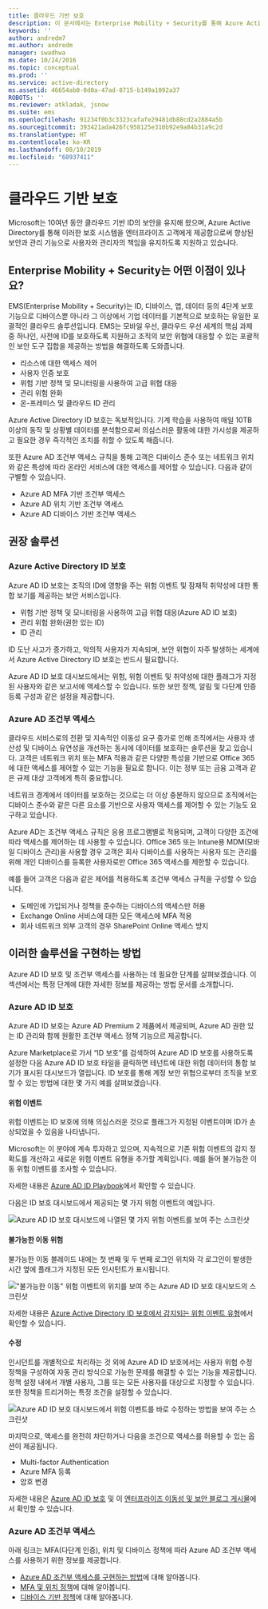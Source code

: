 ```yaml
---
title: 클라우드 기반 보호
description: 이 문서에서는 Enterprise Mobility + Security를 통해 Azure Active Directory 내의 도구를 활용하여 사전에 ID를 보호하도록 지원하고 조직의 보안 위협에 대응할 수 있는 포괄적인 보안 도구 집합을 제공하는 방법을 설명합니다.
keywords: ''
author: andredm7
ms.author: andredm
manager: swadhwa
ms.date: 10/24/2016
ms.topic: conceptual
ms.prod: ''
ms.service: active-directory
ms.assetid: 46654ab0-0d0a-47ad-8715-b149a1092a37
ROBOTS: ''
ms.reviewer: atkladak, jsnow
ms.suite: ems
ms.openlocfilehash: 91234f0b3c3323cafafe29481db88cd2a2884a5b
ms.sourcegitcommit: 393421ada426fc958125e310b92e9a84b31a9c2d
ms.translationtype: HT
ms.contentlocale: ko-KR
ms.lasthandoff: 08/10/2019
ms.locfileid: "68937411"
---
```

# <a name="cloud-powered-protection"></a>클라우드 기반 보호
Microsoft는 10여년 동안 클라우드 기반 ID의 보안을 유지해 왔으며, Azure Active Directory를 통해 이러한 보호 시스템을 엔터프라이즈 고객에게 제공함으로써 향상된 보안과 관리 기능으로 사용자와 관리자의 책임을 유지하도록 지원하고 있습니다.

## <a name="how-can-enterprise-mobility--security-help-you"></a>Enterprise Mobility + Security는 어떤 이점이 있나요?
EMS(Enterprise Mobility + Security)는 ID, 디바이스, 앱, 데이터 등의 4단계 보호 기능으로 디바이스뿐 아니라 그 이상에서 기업 데이터를 기본적으로 보호하는 유일한 포괄적인 클라우드 솔루션입니다. EMS는 모바일 우선, 클라우드 우선 세계의 핵심 과제 중 하나인, 사전에 ID를 보호하도록 지원하고 조직의 보안 위협에 대응할 수 있는 포괄적인 보안 도구 집합을 제공하는 방법을 해결하도록 도와줍니다.
- 리소스에 대한 액세스 제어
- 사용자 인증 보호
- 위험 기반 정책 및 모니터링을 사용하여 고급 위협 대응
- 관리 위험 완화
- 온-프레미스 및 클라우드 ID 관리

Azure Active Directory ID 보호는 독보적입니다. 기계 학습을 사용하여 매일 10TB 이상의 동작 및 상황별 데이터를 분석함으로써 의심스러운 활동에 대한 가시성을 제공하고 필요한 경우 즉각적인 조치를 취할 수 있도록 해줍니다.

또한 Azure AD 조건부 액세스 규칙을 통해 고객은 디바이스 준수 또는 네트워크 위치와 같은 특성에 따라 온라인 서비스에 대한 액세스를 제어할 수 있습니다. 다음과 같이 구별할 수 있습니다.
- Azure AD MFA 기반 조건부 액세스
- Azure AD 위치 기반 조건부 액세스
- Azure AD 디바이스 기반 조건부 액세스


## <a name="recommended-solution"></a>권장 솔루션
### <a name="azure-active-directory-identity-protection"></a>Azure Active Directory ID 보호

Azure AD ID 보호는 조직의 ID에 영향을 주는 위험 이벤트 및 잠재적 취약성에 대한 통합 보기를 제공하는 보안 서비스입니다.
- 위험 기반 정책 및 모니터링을 사용하여 고급 위협 대응(Azure AD ID 보호)
- 관리 위험 완화(권한 있는 ID)
- ID 관리

ID 도난 사고가 증가하고, 악의적 사용자가 지속되며, 보안 위협이 자주 발생하는 세계에서 Azure Active Directory ID 보호는 반드시 필요합니다.

Azure AD ID 보호 대시보드에서는 위험, 위험 이벤트 및 취약성에 대한 플래그가 지정된 사용자와 같은 보고서에 액세스할 수 있습니다. 또한 보안 정책, 알림 및 다단계 인증 등록 구성과 같은 설정을 제공합니다.
### <a name="azure-ad-conditional-access"></a>Azure AD 조건부 액세스
클라우드 서비스로의 전환 및 지속적인 이동성 요구 증가로 인해 조직에서는 사용자 생산성 및 디바이스 유연성을 개선하는 동시에 데이터를 보호하는 솔루션을 찾고 있습니다. 고객은 네트워크 위치 또는 MFA 적용과 같은 다양한 특성을 기반으로 Office 365에 대한 액세스를 제어할 수 있는 기능을 필요로 합니다. 이는 정부 또는 금융 고객과 같은 규제 대상 고객에게 특히 중요합니다.

네트워크 경계에서 데이터를 보호하는 것으로는 더 이상 충분하지 않으므로 조직에서는 디바이스 준수와 같은 다른 요소를 기반으로 사용자 액세스를 제어할 수 있는 기능도 요구하고 있습니다.

Azure AD는 조건부 액세스 규칙은 응용 프로그램별로 적용되며, 고객이 다양한 조건에 따라 액세스를 제어하는 데 사용할 수 있습니다. Office 365 또는 Intune용 MDM(모바일 디바이스 관리)을 사용할 경우 고객은 회사 디바이스를 사용하는 사용자 또는 관리를 위해 개인 디바이스를 등록한 사용자로만 Office 365 액세스를 제한할 수 있습니다.

예를 들어 고객은 다음과 같은 제어를 적용하도록 조건부 액세스 규칙을 구성할 수 있습니다.
- 도메인에 가입되거나 정책을 준수하는 디바이스의 액세스만 허용
- Exchange Online 서비스에 대한 모든 액세스에 MFA 적용
- 회사 네트워크 외부 고객의 경우 SharePoint Online 액세스 방지

## <a name="how-to-implement-these-solutions"></a>이러한 솔루션을 구현하는 방법

Azure AD ID 보호 및 조건부 액세스를 사용하는 데 필요한 단계를 살펴보겠습니다. 이 섹션에서는 특정 단계에 대한 자세한 정보를 제공하는 방법 문서를 소개합니다.

### <a name="azure-ad-identity-protection"></a>Azure AD ID 보호
Azure AD ID 보호는 Azure AD Premium 2 제품에서 제공되며, Azure AD 권한 있는 ID 관리와 함께 원활한 조건부 액세스 정책 기능으르 제공합니다.

Azure Marketplace로 가서 “ID 보호”를 검색하여 Azure AD ID 보호를 사용하도록 설정한 다음 Azure AD ID 보호 타일을 클릭하면 테넌트에 대한 위험 데이터의 통합 보기가 표시된 대시보드가 열립니다. ID 보호를 통해 계정 보안 위협으로부터 조직을 보호할 수 있는 방법에 대한 몇 가지 예를 살펴보겠습니다.

#### <a name="risk-events"></a>위험 이벤트
위험 이벤트는 ID 보호에 의해 의심스러운 것으로 플래그가 지정된 이벤트이며 ID가 손상되었을 수 있음을 나타냅니다.

Microsoft는 이 분야에 계속 투자하고 있으며, 지속적으로 기존 위험 이벤트의 감지 정확도를 개선하고 새로운 위험 이벤트 유형을 추가할 계획입니다. 예를 들어 불가능한 이동 위험 이벤트를 조사할 수 있습니다.

자세한 내용은 [Azure AD ID Playbook](https://azure.microsoft.com/documentation/articles/active-directory-identityprotection-playbook/)에서 확인할 수 있습니다.

다음은 ID 보호 대시보드에서 제공되는 몇 가지 위험 이벤트의 예입니다.

![Azure AD ID 보호 대시보드에 나열된 몇 가지 위험 이벤트를 보여 주는 스크린샷](./media/cloud-powered-protection/cloud-powered-protection-fig1.png)

#### <a name="impossible-travels-risk"></a>불가능한 이동 위험
불가능한 이동 블레이드 내에는 첫 번째 및 두 번째 로그인 위치와 각 로그인이 발생한 시간 옆에 플래그가 지정된 모든 인시턴트가 표시됩니다.

!["불가능한 이동" 위험 이벤트의 위치를 보여 주는 Azure AD ID 보호 대시보드의 스크린샷](./media/cloud-powered-protection/cloud-powered-protection-fig2.png)

자세한 내용은 [Azure Active Directory ID 보호에서 감지되는 위험 이벤트 유형](https://azure.microsoft.com/documentation/articles/active-directory-identityprotection-risk-events-types/)에서 확인할 수 있습니다.

#### <a name="remediation"></a>수정
인시던트를 개별적으로 처리하는 것 외에 Azure AD ID 보호에서는 사용자 위험 수정 정책을 구성하여 자동 관리 방식으로 가능한 문제를 해결할 수 있는 기능을 제공합니다. 정책 설정 내에서 개별 사용자, 그룹 또는 모든 사용자를 대상으로 지정할 수 있습니다. 또한 정책을 트리거하는 특정 조건을 설정할 수 있습니다.

![Azure AD ID 보호 대시보드에서 위험 이벤트를 바로 수정하는 방법을 보여 주는 스크린샷](./media/cloud-powered-protection/cloud-powered-protection-fig3.png)

마지막으로, 액세스를 완전히 차단하거나 다음을 조건으로 액세스를 허용할 수 있는 옵션이 제공됩니다.
- Multi-factor Authentication
- Azure MFA 등록
- 암호 변경

자세한 내용은 [Azure AD ID 보호](https://azure.microsoft.com/documentation/articles/active-directory-identityprotection/) 및 이 [엔터프라이즈 이동성 및 보안 블로그 게시물](https://blogs.technet.microsoft.com/enterprisemobility/2016/09/07/azuread-identity-protection-azure-ad-privileged-identity-management-and-azure-ad-premium-p2-will-be-generally-available-sept-15th/)에서 확인할 수 있습니다.

### <a name="azure-ad-conditional-access"></a>Azure AD 조건부 액세스
아래 링크는 MFA(다단계 인증), 위치 및 디바이스 정책에 따라 Azure AD 조건부 액세스를 사용하기 위한 정보를 제공합니다.
- [Azure AD 조건부 액세스를 구현하는 방법](https://azure.microsoft.com/documentation/articles/active-directory-conditional-access/)에 대해 알아봅니다.
- [MFA 및 위치 정책](https://azure.microsoft.com/documentation/articles/active-directory-conditional-access-azuread-connected-apps/)에 대해 알아봅니다.
- [디바이스 기반 정책](https://azure.microsoft.com/documentation/articles/active-directory-conditional-access-policy-connected-applications/)에 대해 알아봅니다.
